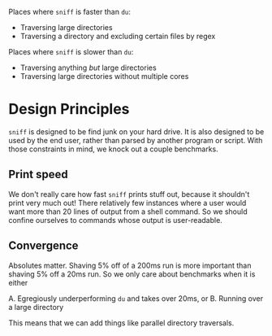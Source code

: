 Places where `sniff` is faster than `du`:

  * Traversing large directories
  * Traversing a directory and excluding certain files by regex

Places where `sniff` is slower than `du`:

  * Traversing anything *but* large directories
  * Traversing large directories without multiple cores

# Design Principles

`sniff` is designed to be find junk on your hard drive. It is also designed to
be used by the end user, rather than parsed by another program or script. With
those constraints in mind, we knock out a couple benchmarks.

## Print speed

We don't really care how fast `sniff` prints stuff out, because it shouldn't
print very much out! There relatively few instances where a user would want more
than 20 lines of output from a shell command. So we should confine ourselves to
commands whose output is user-readable.

## Convergence

Absolutes matter. Shaving 5% off of a 200ms run is more important than shaving
5% off a 20ms run. So we only care about benchmarks when it is
either

  A. Egregiously underperforming `du` and takes over 20ms, or
  B. Running over a large directory

This means that we can add things like parallel directory traversals.
